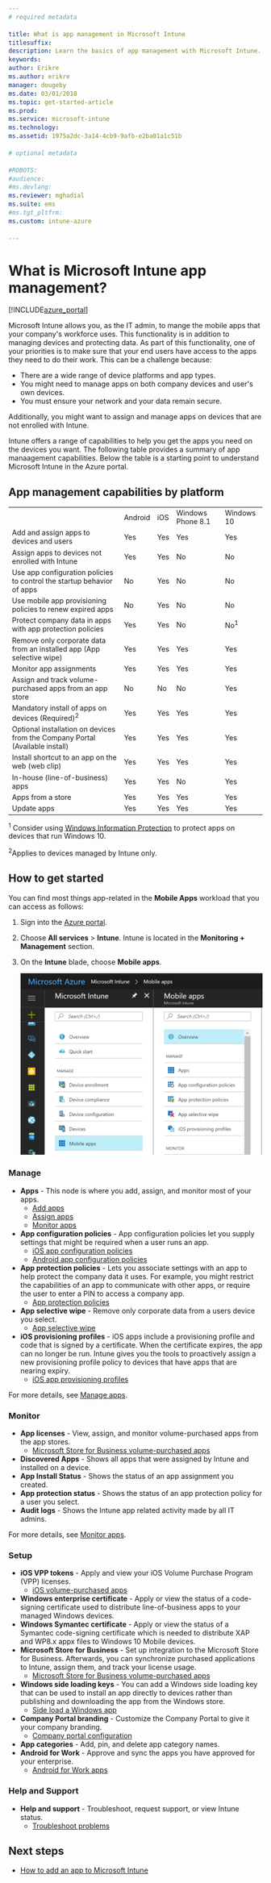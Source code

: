 ```yaml
---
# required metadata

title: What is app management in Microsoft Intune
titlesuffix: 
description: Learn the basics of app management with Microsoft Intune.
keywords:
author: Erikre
ms.author: erikre
manager: dougeby
ms.date: 03/01/2018
ms.topic: get-started-article
ms.prod:
ms.service: microsoft-intune
ms.technology:
ms.assetid: 1975a2dc-3a14-4cb9-9afb-e2ba01a1c51b

# optional metadata

#ROBOTS:
#audience:
#ms.devlang:
ms.reviewer: mghadial
ms.suite: ems
#ms.tgt_pltfrm:
ms.custom: intune-azure

---
```


# What is Microsoft Intune app management?


[!INCLUDE[azure_portal](./includes/azure_portal.md)]


Microsoft Intune allows you, as the IT admin, to mange the mobile apps that your company's workforce uses. This functionality is in addition to managing devices and protecting data. As part of this functionality, one of your priorities is to make sure that your end users have access to the apps they need to do their work. This can be a challenge because:
- There are a wide range of device platforms and app types.
- You might need to manage apps on both company devices and user's own devices.
- You must ensure your network and your data remain secure.

Additionally, you might want to assign and manage apps on devices that are not enrolled with Intune.

Intune offers a range of capabilities to help you get the apps you need on the devices you want. The following table provides a summary of app manaagement capabilities. Below the table is a starting point to understand Microsoft Intune in the Azure portal. 

## App management capabilities by platform

||||||
|-|-|-|-|-|
|&nbsp; |Android|iOS|Windows Phone 8.1|Windows 10|
|Add and assign apps to devices and users|Yes|Yes|Yes|Yes|
|Assign apps to devices not enrolled with Intune|Yes|Yes|No|No|
|Use app configuration policies to control the startup behavior of apps|No|Yes|No|No|
|Use mobile app provisioning policies to renew expired apps|No|Yes|No|No|
|Protect company data in apps with app protection policies|Yes|Yes|No|No<sup>1</sup>|
|Remove only corporate data from an installed app (App selective wipe)|Yes|Yes|Yes|Yes|
|Monitor app assignments|Yes|Yes|Yes|Yes|
|Assign and track volume-purchased apps from an app store|No|No|No|Yes|
|Mandatory install of apps on devices (Required)<sup>2</sup>|Yes|Yes|Yes|Yes|
|Optional installation on devices from the Company Portal (Available install)|Yes|Yes|Yes|Yes|
|Install shortcut to an app on the web (web clip)|Yes|Yes|Yes|Yes|
|In-house (line-of-business) apps|Yes|Yes|No|Yes|
|Apps from a store|Yes|Yes|Yes|Yes|
|Update apps|Yes|Yes|Yes|Yes|

<sup>1</sup> Consider using [Windows Information Protection](windows-information-protection-configure.md) to protect apps on devices that run Windows 10.

<sup>2</sup>Applies to devices managed by Intune only.

## How to get started

You can find most things app-related in the **Mobile Apps** workload that you can access as follows:

1. Sign into the [Azure portal](https://portal.azure.com).
2. Choose **All services** > **Intune**. Intune is located in the **Monitoring + Management** section.
3. On the **Intune** blade, choose **Mobile apps**.

	![The Mobile Apps workload](./media/apps-workload.png)

### Manage
- **Apps** - This node is where you add, assign, and monitor most of your apps.
	- [Add apps](apps-add.md)
	- [Assign apps](apps-deploy.md)
	- [Monitor apps](apps-monitor.md)
- **App configuration policies** - App configuration policies let you supply settings that might be required when a user runs an app.
	- [iOS app configuration policies](app-configuration-policies-use-ios.md)
	- [Android app configuration policies](app-configuration-policies-use-android.md)
- **App protection policies** - Lets you associate settings with an app to help protect the company data it uses. For example, you might restrict the capabilities of an app to communicate with other apps, or require the user to enter a PIN to access a company app.
	- [App protection policies](app-protection-policies.md)
- **App selective wipe** - Remove only corporate data from a users device you select.
	- [App selective wipe](apps-selective-wipe.md)
- **iOS provisioning profiles** - iOS apps include a provisioning profile and code that is signed by a certificate. When the certificate expires, the app can no longer be run. Intune gives you the tools to proactively assign a new provisioning profile policy to devices that have apps that are nearing expiry.
	- [iOS app provisioning profiles](app-provisioning-profile-ios.md)

For more details, see [Manage apps](app-management.md).

### Monitor
- **App licenses** - View, assign, and monitor volume-purchased apps from the app stores.
	- [Microsoft Store for Business volume-purchased apps](windows-store-for-business.md)
- **Discovered Apps** - Shows all apps that were assigned by Intune and installed on a device.
- **App Install Status** - Shows the status of an app assignment you created.
- **App protection status** - Shows the status of an app protection policy for a user you select.
- **Audit logs** - Shows the Intune app related activity made by all IT admins.

For more details, see [Monitor apps](apps-monitor.md).

### Setup
- **iOS VPP tokens** - Apply and view your iOS Volume Purchase Program (VPP) licenses.
	- [iOS volume-purchased apps](vpp-apps-ios.md)
- **Windows enterprise certificate** - Apply or view the status of a code-signing certificate used to distribute line-of-business apps to your managed Windows devices. 
- **Windows Symantec certificate** - Apply or view the status of a Symantec code-signing certificate which is needed to distribute XAP and WP8.x appx files to Windows 10 Mobile devices. 
- **Microsoft Store for Business** - Set up integration to the Microsoft Store for Business. Afterwards, you can synchronize purchased applications to Intune, assign them, and track your license usage.
	- [Microsoft Store for Business volume-purchased apps](windows-store-for-business.md)
- **Windows side loading keys** - You can add a Windows side loading key that can be used to install an app directly to devices rather than publishing and downloading the app from the Windows store.
	- [Side load a Windows app](app-sideload-windows.md) 
- **Company Portal branding** - Customize the Company Portal to give it your company branding.
	- [Company portal configuration](company-portal-app.md)
- **App categories** - Add, pin, and delete app category names.
- **Android for Work** - Approve and sync the apps you have approved for your enterprise.
	- [Android for Work apps](apps-add-android-for-work.md) 

### Help and Support
- **Help and support** - Troubleshoot, request support, or view Intune status.
	- [Troubleshoot problems](help-desk-operators.md)
	
## Next steps

- [How to add an app to Microsoft Intune](apps-add.md)
